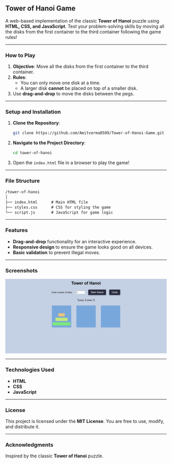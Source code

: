 ## **Tower of Hanoi Game**  

A web-based implementation of the classic **Tower of Hanoi** puzzle using **HTML, CSS, and JavaScript**. Test your problem-solving skills by moving all the disks from the first container to the third container following the game rules!

---

### **How to Play**  
1. **Objective**: Move all the disks from the first container to the third container.  
2. **Rules**:  
   - You can only move one disk at a time.  
   - A larger disk **cannot** be placed on top of a smaller disk.  
3. Use **drag-and-drop** to move the disks between the pegs.

---

### **Setup and Installation**  
1. **Clone the Repository**:
   ```bash
   git clone https://github.com/Amitverma0509/Tower-of-Hanoi-Game.git
   ```
2. **Navigate to the Project Directory**:
   ```bash
   cd tower-of-hanoi
   ```
3. Open the `index.html` file in a browser to play the game!

---

### **File Structure**  
```
/tower-of-hanoi
│
├── index.html      # Main HTML file
├── styles.css      # CSS for styling the game
└── script.js       # JavaScript for game logic
```

---

### **Features**  
- **Drag-and-drop** functionality for an interactive experience.
- **Responsive design** to ensure the game looks good on all devices.
- **Basic validation** to prevent illegal moves.

---

### **Screenshots**  
![image alt](https://github.com/Amitverma0509/Tower-of-Hanoi-Game/blob/ccb3171a0aa3b06e15b93785706bfc03d9d6b567/Screenshot%202024-10-20%20190611.png)

---

### **Technologies Used**  
- **HTML**  
- **CSS**  
- **JavaScript**  

---

### **License**  
This project is licensed under the **MIT License**. You are free to use, modify, and distribute it.

---

### **Acknowledgments**  
Inspired by the classic **Tower of Hanoi** puzzle.
